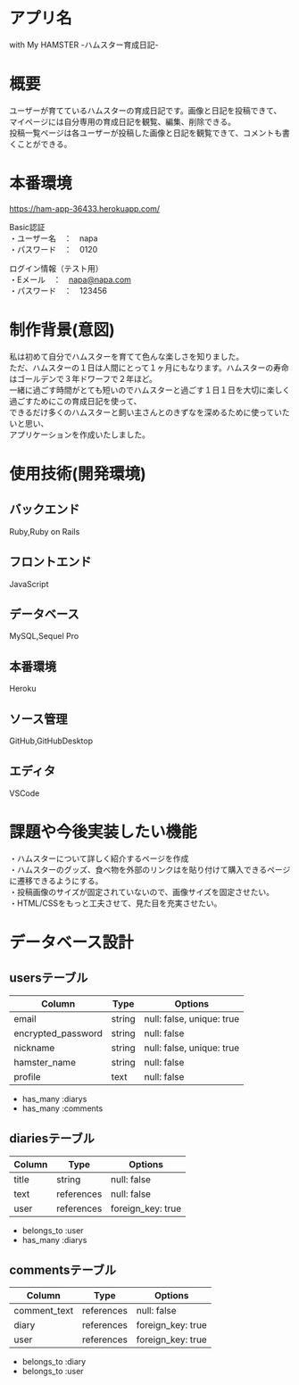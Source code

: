 # アプリ名

with My HAMSTER -ハムスター育成日記-

# 概要

ユーザーが育てているハムスターの育成日記です。画像と日記を投稿できて、<br>
マイページには自分専用の育成日記を観覧、編集、削除できる。<br>
投稿一覧ページは各ユーザーが投稿した画像と日記を観覧できて、コメントも書くことができる。

# 本番環境

https://ham-app-36433.herokuapp.com/

Basic認証<br>
・ユーザー名　：　napa<br>
・パスワード　：　0120

ログイン情報（テスト用）<br>
・Eメール　：　napa@napa.com<br>
・パスワード　：　123456

# 制作背景(意図)

私は初めて自分でハムスターを育てて色んな楽しさを知りました。<br>
ただ、ハムスターの１日は人間にとって１ヶ月にもなります。ハムスターの寿命はゴールデンで３年ドワーフで２年ほど。<br>
一緒に過ごす時間がとても短いのでハムスターと過ごす１日１日を大切に楽しく過ごすためにこの育成日記を使って、<br>
できるだけ多くのハムスターと飼い主さんとのきずなを深めるために使っていたいと思い、<br>
アプリケーションを作成いたしました。

# 使用技術(開発環境)

## バックエンド
Ruby,Ruby on Rails

## フロントエンド
JavaScript

## データベース
MySQL,Sequel Pro

## 本番環境
Heroku

## ソース管理
GitHub,GitHubDesktop

## エディタ
VSCode

# 課題や今後実装したい機能

・ハムスターについて詳しく紹介するページを作成<br>
・ハムスターのグッズ、食べ物を外部のリンクはを貼り付けて購入できるページに遷移できるようにする。<br>
・投稿画像のサイズが固定されていないので、画像サイズを固定させたい。<br>
・HTML/CSSをもっと工夫させて、見た目を充実させたい。<br>

# データベース設計

## usersテーブル
| Column             | Type   | Options                   |
| ------------------ | ------ | ------------------------- |
| email              | string | null: false, unique: true |
| encrypted_password | string | null: false               |
| nickname           | string | null: false, unique: true |
| hamster_name       | string | null: false               |
| profile            | text   | null: false               |
    
- has_many :diarys
- has_many :comments

## diariesテーブル
| Column | Type       | Options           |
| ------ | ---------- | ----------------- |
| title  | string     | null: false       |
| text   | references | null: false       |
| user   | references | foreign_key: true |

- belongs_to :user
- has_many :diarys

## commentsテーブル
| Column       | Type       | Options           |
| ------------ | ---------- | ------------------|
| comment_text | references | null: false       |
| diary        | references | foreign_key: true |
| user         | references | foreign_key: true |

- belongs_to :diary
- belongs_to :user

